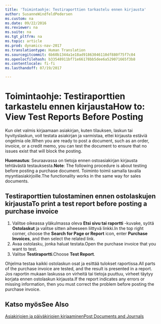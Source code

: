 ```yaml
---
title: 'Toimintaohje: Testiraporttien tarkastelu ennen kirjausta'
author: SusanneWindfeldPedersen
ms.custom: na
ms.date: 09/22/2016
ms.reviewer: na
ms.suite: na
ms.tgt_pltfrm: na
ms.topic: article
ms.prod: dynamics-nav-2017
ms.translationtype: Human Translation
ms.sourcegitcommit: 6b60b1344a1e18ad91863046110df880f75f7c04
ms.openlocfilehash: b33548911bf71e66178bb5dee6a529071665f3b8
ms.contentlocale: fi-fi
ms.lasthandoff: 07/19/2017

---
```

    
# <a name="how-to-view-test-reports-before-posting"></a><span data-ttu-id="7ba5c-102">Toimintaohje: Testiraporttien tarkastelu ennen kirjausta</span><span class="sxs-lookup"><span data-stu-id="7ba5c-102">How to: View Test Reports Before Posting</span></span>
<span data-ttu-id="7ba5c-103">Kun olet valmis kirjaamaan asiakirjan, kuten tilauksen, laskun tai hyvityslaskun, voit testata asiakirjan ja varmistaa, ettei kirjausta estäviä ongelmia ole.</span><span class="sxs-lookup"><span data-stu-id="7ba5c-103">When you are ready to post a document, such as an order, invoice, or a credit memo, you can test the document to ensure that no issues exist that will block the posting.</span></span>

<span data-ttu-id="7ba5c-104">**Huomautus**: Seuraavassa on tietoja ennen ostoasiakirjan kirjausta tehtävästä testauksesta.</span><span class="sxs-lookup"><span data-stu-id="7ba5c-104">**Note**: The following procedure is about testing before posting a purchase document.</span></span> <span data-ttu-id="7ba5c-105">Toiminto toimii samalla tavalla myyntiasiakirjoille.</span><span class="sxs-lookup"><span data-stu-id="7ba5c-105">The functionality works in the same way for sales documents.</span></span>

## <a name="to-print-a-test-report-before-posting-a-purchase-invoice"></a><span data-ttu-id="7ba5c-106">Testiraporttien tulostaminen ennen ostolaskujen kirjausta</span><span class="sxs-lookup"><span data-stu-id="7ba5c-106">To print a test report before posting a purchase invoice</span></span>
1. <span data-ttu-id="7ba5c-107">Valitse oikeassa yläkulmassa oleva **Etsi sivu tai raportti** -kuvake, syötä **Ostolaskut** ja valitse sitten aiheeseen liittyvä linkki.</span><span class="sxs-lookup"><span data-stu-id="7ba5c-107">In the top right corner, choose the **Search for Page or Report** icon, enter **Purchase Invoices**, and then select the related link.</span></span>
2. <span data-ttu-id="7ba5c-108">Avaa ostolasku, jonka haluat testata.</span><span class="sxs-lookup"><span data-stu-id="7ba5c-108">Open the purchase invoice that you want to test.</span></span>
3. <span data-ttu-id="7ba5c-109">Valitse **Testiraportti**.</span><span class="sxs-lookup"><span data-stu-id="7ba5c-109">Choose **Test Report**.</span></span>  

<span data-ttu-id="7ba5c-110">Ohjelma testaa kaikki ostolaskun osat ja esittää tulokset raportissa.</span><span class="sxs-lookup"><span data-stu-id="7ba5c-110">All parts of the purchase invoice are tested, and the result is presented in a report.</span></span> <span data-ttu-id="7ba5c-111">Jos raportin mukaan laskussa on virheitä tai tietoja puuttuu, virheet täytyy korjata ennen ostolaskun kirjausta.</span><span class="sxs-lookup"><span data-stu-id="7ba5c-111">If the report indicates any errors or missing information, then you must correct the problem before posting the purchase invoice.</span></span>

## <a name="see-also"></a><span data-ttu-id="7ba5c-112">Katso myös</span><span class="sxs-lookup"><span data-stu-id="7ba5c-112">See Also</span></span>
[<span data-ttu-id="7ba5c-113">Asiakirjojen ja päiväkirjojen kirjaaminen</span><span class="sxs-lookup"><span data-stu-id="7ba5c-113">Post Documents and Journals</span></span>](ui-post-documents-journals.md)

